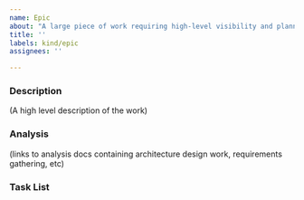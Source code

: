 ```yaml
---
name: Epic
about: "A large piece of work requiring high-level visibility and planning"
title: ''
labels: kind/epic
assignees: ''

---
```


### Description
(A high level description of the work)

### Analysis
(links to analysis docs containing architecture design work, requirements gathering, etc)

### Task List
<!-- task list will be automatically generated from below. 
     Just add issue references, i.e. #23, #458 and it will
     be picked up.
 >
<!-- EPIC:DATA
     
-->
